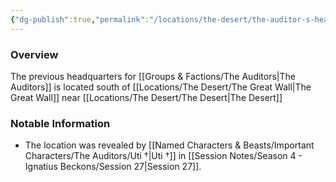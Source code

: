 ```yaml
---
{"dg-publish":true,"permalink":"/locations/the-desert/the-auditor-s-headquarters/","tags":["Undiscovered"],"updated":"2025-05-30T12:46:24.835+01:00"}
---
```



### Overview
The previous headquarters for [[Groups & Factions/The Auditors\|The Auditors]] is located south of [[Locations/The Desert/The Great Wall\|The Great Wall]] near [[Locations/The Desert/The Desert\|The Desert]]

### Notable Information 
- The location was revealed by [[Named Characters & Beasts/Important Characters/The Auditors/Uti †\|Uti †]] in [[Session Notes/Season 4 - Ignatius Beckons/Session 27\|Session 27]].